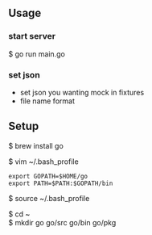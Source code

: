 ## Usage
### start server 
$ go run main.go

### set json
- set json you wanting mock in fixtures
- file name format  


## Setup
$ brew install go  

$ vim ~/.bash_profile  
```
export GOPATH=$HOME/go
export PATH=$PATH:$GOPATH/bin
```
$ source ~/.bash_profile  
  
$ cd ~  
$ mkdir go go/src go/bin go/pkg  
 


